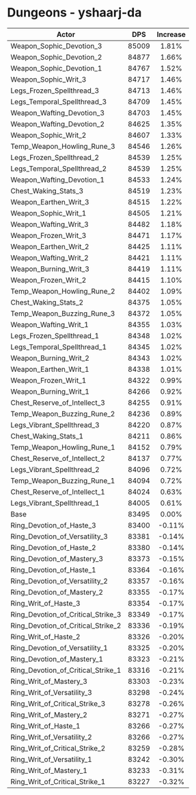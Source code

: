 # Dungeons - yshaarj-da
| Actor | DPS | Increase |
|---|:---:|:---:|
|Weapon_Sophic_Devotion_3|85009|1.81%|
|Weapon_Sophic_Devotion_2|84877|1.66%|
|Weapon_Sophic_Devotion_1|84767|1.52%|
|Weapon_Sophic_Writ_3|84717|1.46%|
|Legs_Frozen_Spellthread_3|84713|1.46%|
|Legs_Temporal_Spellthread_3|84709|1.45%|
|Weapon_Wafting_Devotion_3|84703|1.45%|
|Weapon_Wafting_Devotion_2|84625|1.35%|
|Weapon_Sophic_Writ_2|84607|1.33%|
|Temp_Weapon_Howling_Rune_3|84546|1.26%|
|Legs_Frozen_Spellthread_2|84539|1.25%|
|Legs_Temporal_Spellthread_2|84539|1.25%|
|Weapon_Wafting_Devotion_1|84533|1.24%|
|Chest_Waking_Stats_3|84519|1.23%|
|Weapon_Earthen_Writ_3|84515|1.22%|
|Weapon_Sophic_Writ_1|84505|1.21%|
|Weapon_Wafting_Writ_3|84482|1.18%|
|Weapon_Frozen_Writ_3|84471|1.17%|
|Weapon_Earthen_Writ_2|84425|1.11%|
|Weapon_Wafting_Writ_2|84421|1.11%|
|Weapon_Burning_Writ_3|84419|1.11%|
|Weapon_Frozen_Writ_2|84415|1.10%|
|Temp_Weapon_Howling_Rune_2|84402|1.09%|
|Chest_Waking_Stats_2|84375|1.05%|
|Temp_Weapon_Buzzing_Rune_3|84372|1.05%|
|Weapon_Wafting_Writ_1|84355|1.03%|
|Legs_Frozen_Spellthread_1|84348|1.02%|
|Legs_Temporal_Spellthread_1|84345|1.02%|
|Weapon_Burning_Writ_2|84343|1.02%|
|Weapon_Earthen_Writ_1|84338|1.01%|
|Weapon_Frozen_Writ_1|84322|0.99%|
|Weapon_Burning_Writ_1|84266|0.92%|
|Chest_Reserve_of_Intellect_3|84255|0.91%|
|Temp_Weapon_Buzzing_Rune_2|84236|0.89%|
|Legs_Vibrant_Spellthread_3|84220|0.87%|
|Chest_Waking_Stats_1|84211|0.86%|
|Temp_Weapon_Howling_Rune_1|84152|0.79%|
|Chest_Reserve_of_Intellect_2|84137|0.77%|
|Legs_Vibrant_Spellthread_2|84096|0.72%|
|Temp_Weapon_Buzzing_Rune_1|84094|0.72%|
|Chest_Reserve_of_Intellect_1|84024|0.63%|
|Legs_Vibrant_Spellthread_1|84005|0.61%|
|Base|83495|0.00%|
|Ring_Devotion_of_Haste_3|83400|-0.11%|
|Ring_Devotion_of_Versatility_3|83381|-0.14%|
|Ring_Devotion_of_Haste_2|83380|-0.14%|
|Ring_Devotion_of_Mastery_3|83373|-0.15%|
|Ring_Devotion_of_Haste_1|83364|-0.16%|
|Ring_Devotion_of_Versatility_2|83357|-0.16%|
|Ring_Devotion_of_Mastery_2|83355|-0.17%|
|Ring_Writ_of_Haste_3|83354|-0.17%|
|Ring_Devotion_of_Critical_Strike_3|83349|-0.17%|
|Ring_Devotion_of_Critical_Strike_2|83336|-0.19%|
|Ring_Writ_of_Haste_2|83326|-0.20%|
|Ring_Devotion_of_Versatility_1|83325|-0.20%|
|Ring_Devotion_of_Mastery_1|83323|-0.21%|
|Ring_Devotion_of_Critical_Strike_1|83316|-0.21%|
|Ring_Writ_of_Mastery_3|83303|-0.23%|
|Ring_Writ_of_Versatility_3|83298|-0.24%|
|Ring_Writ_of_Critical_Strike_3|83278|-0.26%|
|Ring_Writ_of_Mastery_2|83271|-0.27%|
|Ring_Writ_of_Haste_1|83266|-0.27%|
|Ring_Writ_of_Versatility_2|83266|-0.27%|
|Ring_Writ_of_Critical_Strike_2|83259|-0.28%|
|Ring_Writ_of_Versatility_1|83242|-0.30%|
|Ring_Writ_of_Mastery_1|83233|-0.31%|
|Ring_Writ_of_Critical_Strike_1|83227|-0.32%|
